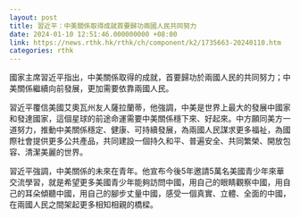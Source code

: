 ```yaml
---
layout: post
title: 習近平：中美關係取得成就首要歸功兩國人民共同努力
date: 2024-01-10 12:51:46.000000000 +08:00
link: https://news.rthk.hk/rthk/ch/component/k2/1735663-20240110.htm
categories: rthk
---
```


國家主席習近平指出，中美關係取得的成就，首要歸功於兩國人民的共同努力；中美關係繼續向前發展，更加需要依靠兩國人民。

習近平覆信美國艾奧瓦州友人薩拉蘭蒂，他強調，中美是世界上最大的發展中國家和發達國家，這個星球的前途命運需要中美關係穩下來、好起來。中方願同美方一道努力，推動中美關係穩定、健康、可持續發展，為兩國人民謀求更多福祉，為國際社會提供更多公共產品，共同建設一個持久和平、普遍安全、共同繁榮、開放包容、清潔美麗的世界。

習近平強調，中美關係的未來在青年。他宣布今後5年邀請5萬名美國青少年來華交流學習，就是希望更多美國青少年能夠訪問中國，用自己的眼睛觀察中國，用自己的耳朵傾聽中國，用自己的腳步丈量中國，感受一個真實、立體、全面的中國，在兩國人民之間架起更多相知相親的橋樑。
